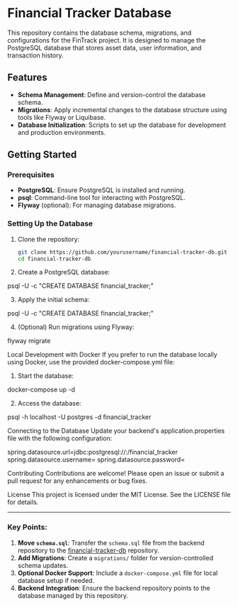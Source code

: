 # Financial Tracker Database

This repository contains the database schema, migrations, and configurations for the FinTrack project. It is designed to manage the PostgreSQL database that stores asset data, user information, and transaction history.

## Features

- **Schema Management**: Define and version-control the database schema.
- **Migrations**: Apply incremental changes to the database structure using tools like Flyway or Liquibase.
- **Database Initialization**: Scripts to set up the database for development and production environments.

## Getting Started

### Prerequisites

- **PostgreSQL**: Ensure PostgreSQL is installed and running.
- **psql**: Command-line tool for interacting with PostgreSQL.
- **Flyway** (optional): For managing database migrations.

### Setting Up the Database

1. Clone the repository:
   ```bash
   git clone https://github.com/yourusername/financial-tracker-db.git
   cd financial-tracker-db

2. Create a PostgreSQL database:

psql -U <username> -c "CREATE DATABASE financial_tracker;"

3. Apply the initial schema:

psql -U <username> -c "CREATE DATABASE financial_tracker;"

4. (Optional) Run migrations using Flyway:

flyway migrate

Local Development with Docker
If you prefer to run the database locally using Docker, use the provided docker-compose.yml file:

1. Start the database:

docker-compose up -d

2. Access the database:

psql -h localhost -U postgres -d financial_tracker

Connecting to the Database
Update your backend's application.properties file with the following configuration:

spring.datasource.url=jdbc:postgresql://<host>:<port>/financial_tracker
spring.datasource.username=<username>
spring.datasource.password=<password>

Contributing
Contributions are welcome! Please open an issue or submit a pull request for any enhancements or bug fixes.

License
This project is licensed under the MIT License. See the LICENSE file for details.

---

### Key Points:
1. **Move `schema.sql`**: Transfer the `schema.sql` file from the backend repository to the [financial-tracker-db](http://_vscodecontentref_/7) repository.
2. **Add Migrations**: Create a `migrations/` folder for version-controlled schema updates.
3. **Optional Docker Support**: Include a `docker-compose.yml` file for local database setup if needed.
4. **Backend Integration**: Ensure the backend repository points to the database managed by this repository.